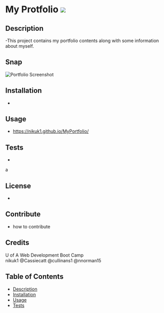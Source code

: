 # My Protfolio                        ![](https://img.shields.io/badge/license-null-orange?style=for-the-badge&logo=appveyor)

## Description 
-This project contains my portfolio contents along with some information about myself.

## Snap
![Portfolio Screenshot](https://nikuk1.github.io/MyPortfolio/assets/images/MyPortfolio_Screenshot.png "Plan a Hike Screenshot")

## Installation
-

## Usage 
- https://nikuk1.github.io/MyPortfolio/

## Tests
-
a
## License
-

## Contribute
- how to contribute

## Credits
U of A Web Development Boot Camp</br>
nikuk1
@Cassiecatt
@cullinans1
@nnorman15

## Table of Contents 
* [Description](#description)
* [Installation](#installation)
* [Usage](#usage)
* [Tests](#tests)
